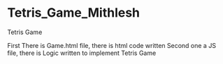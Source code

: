 # Tetris_Game_Mithlesh
Tetris Game

First There is Game.html file, there is html code written 
Second one a JS file, there is Logic written to implement Tetris Game
